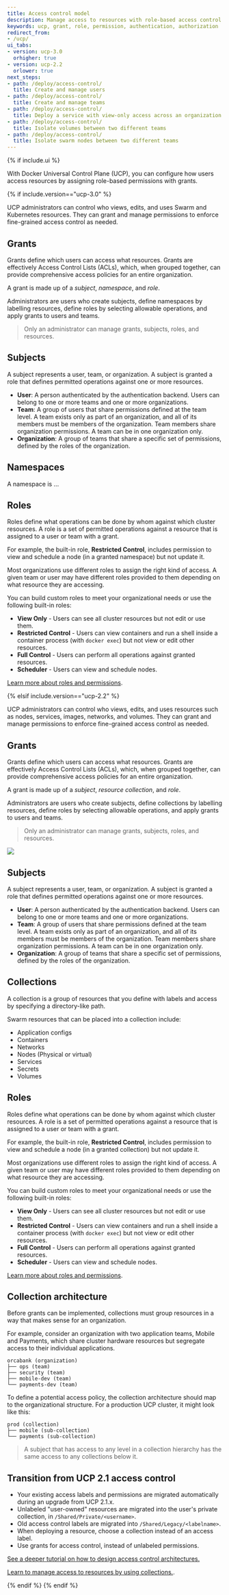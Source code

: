 ```yaml
---
title: Access control model
description: Manage access to resources with role-based access control.
keywords: ucp, grant, role, permission, authentication, authorization
redirect_from:
- /ucp/
ui_tabs:
- version: ucp-3.0
  orhigher: true
- version: ucp-2.2
  orlower: true
next_steps:
- path: /deploy/access-control/
  title: Create and manage users
- path: /deploy/access-control/
  title: Create and manage teams
- path: /deploy/access-control/
  title: Deploy a service with view-only access across an organization
- path: /deploy/access-control/
  title: Isolate volumes between two different teams
- path: /deploy/access-control/
  title: Isolate swarm nodes between two different teams
---
```


{% if include.ui %}

With Docker Universal Control Plane (UCP), you can configure how users access
resources by assigning role-based permissions with grants.

{% if include.version=="ucp-3.0" %}

UCP administrators can control who views, edits, and uses Swarm and Kubernetes
resources. They can grant and manage permissions to enforce fine-grained access
control as needed.

## Grants

Grants define which users can access what resources. Grants are effectively
Access Control Lists (ACLs), which, when grouped together, can provide
comprehensive access policies for an entire organization.

A grant is made up of a *subject*, *namespace*, and *role*.

Administrators are users who create subjects, define namespaces by labelling
resources, define roles by selecting allowable operations, and apply grants to
users and teams.

> Only an administrator can manage grants, subjects, roles, and resources.

## Subjects

A subject represents a user, team, or organization. A subject is granted a
role that defines permitted operations against one or more resources.

- **User**: A person authenticated by the authentication backend. Users can
  belong to one or more teams and one or more organizations.
- **Team**: A group of users that share permissions defined at the team level.
  A team exists only as part of an organization, and all of its members
  must be members of the organization. Team members share organization
  permissions. A team can be in one organization only.
- **Organization**: A group of teams that share a specific set of permissions,
  defined by the roles of the organization.

## Namespaces

A namespace is ...

## Roles

Roles define what operations can be done by whom against which cluster
resources. A role is a set of permitted operations against a resource that is
assigned to a user or team with a grant.

For example, the built-in role, **Restricted Control**, includes permission to
view and schedule a node (in a granted namespace) but not update it.

Most organizations use different roles to assign the right kind of access. A
given team or user may have different roles provided to them depending on what
resource they are accessing.

You can build custom roles to meet your organizational needs or use the
following built-in roles:

- **View Only** - Users can see all cluster resources but not edit or use them.
- **Restricted Control** - Users can view containers and run a shell inside a
  container process (with `docker exec`) but not view or edit other resources.
- **Full Control** - Users can perform all operations against granted resources.
- **Scheduler** - Users can view and schedule nodes.

[Learn more about roles and permissions](permission-levels.md).


{% elsif include.version=="ucp-2.2" %}

UCP administrators can control who views, edits, and uses resources such as
nodes, services, images, networks, and volumes. They can grant and manage
permissions to enforce fine-grained access control as needed.


## Grants
Grants define which users can access what resources. Grants are effectively
Access Control Lists (ACLs), which, when grouped together, can provide
comprehensive access policies for an entire organization.

A grant is made up of a *subject*, *resource collection*, and *role*.

Administrators are users who create subjects, define collections by labelling
resources, define roles by selecting allowable operations, and apply grants to
users and teams.

> Only an administrator can manage grants, subjects, roles, and resources.

![](../images/ucp-grant-model.svg)

## Subjects

A subject represents a user, team, or organization. A subject is granted a
role that defines permitted operations against one or more resources.

- **User**: A person authenticated by the authentication backend. Users can
  belong to one or more teams and one or more organizations.
- **Team**: A group of users that share permissions defined at the team level.
  A team exists only as part of an organization, and all of its members
  must be members of the organization. Team members share organization
  permissions. A team can be in one organization only.
- **Organization**: A group of teams that share a specific set of permissions,
  defined by the roles of the organization.

## Collections

A collection is a group of resources that you define with labels and access by
specifying a directory-like path.

Swarm resources that can be placed into a collection include:

- Application configs
- Containers
- Networks
- Nodes (Physical or virtual)
- Services
- Secrets
- Volumes

## Roles

Roles define what operations can be done by whom against which cluster
resources. A role is a set of permitted operations against a resource that is
assigned to a user or team with a grant.

For example, the built-in role, **Restricted Control**, includes permission to view
and schedule a node (in a granted collection) but not update it.

Most organizations use different roles to assign the right kind of access. A
given team or user may have different roles provided to them depending on what
resource they are accessing.

You can build custom roles to meet your organizational needs or use the following
built-in roles:

- **View Only** - Users can see all cluster resources but not edit or use them.
- **Restricted Control** - Users can view containers and run a shell inside a
  container process (with `docker exec`) but not view or edit other resources.
- **Full Control** - Users can perform all operations against granted resources.
- **Scheduler** - Users can view and schedule nodes.

[Learn more about roles and permissions](permission-levels.md).


## Collection architecture

Before grants can be implemented, collections must group resources in a way that
makes sense for an organization.

For example, consider an organization with two application teams, Mobile and
Payments, which share cluster hardware resources but segregate access to their
individual applications.

```
orcabank (organization)
├── ops (team)
├── security (team)
├── mobile-dev (team)
└── payments-dev (team)
```

To define a potential access policy, the collection architecture should map to
the organizational structure. For a production UCP cluster, it might look like
this:

```
prod (collection)
├── mobile (sub-collection)
└── payments (sub-collection)
```

> A subject that has access to any level in a collection hierarchy has the
> same access to any collections below it.



## Transition from UCP 2.1 access control

- Your existing access labels and permissions are migrated automatically during
  an upgrade from UCP 2.1.x.
- Unlabeled "user-owned" resources are migrated into the user's private
  collection, in `/Shared/Private/<username>`.
- Old access control labels are migrated into `/Shared/Legacy/<labelname>`.
- When deploying a resource, choose a collection instead of an access label.
- Use grants for access control, instead of unlabeled permissions.

[See a deeper tutorial on how to design access control architectures.](access-control-design-ee-standard.md)

[Learn to manage access to resources by using collections.](manage-access-with-collections.md).

{% endif %}
{% endif %}
